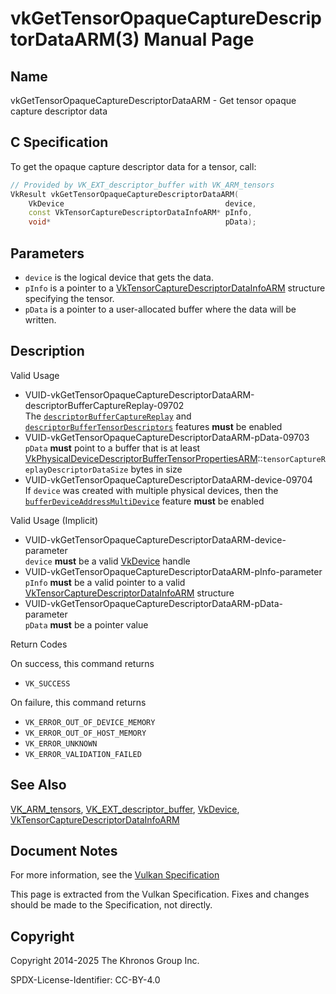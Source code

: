 # vkGetTensorOpaqueCaptureDescriptorDataARM(3) Manual Page

## Name

vkGetTensorOpaqueCaptureDescriptorDataARM - Get tensor opaque capture descriptor data



## [](#_c_specification)C Specification

To get the opaque capture descriptor data for a tensor, call:

```c++
// Provided by VK_EXT_descriptor_buffer with VK_ARM_tensors
VkResult vkGetTensorOpaqueCaptureDescriptorDataARM(
    VkDevice                                    device,
    const VkTensorCaptureDescriptorDataInfoARM* pInfo,
    void*                                       pData);
```

## [](#_parameters)Parameters

- `device` is the logical device that gets the data.
- `pInfo` is a pointer to a [VkTensorCaptureDescriptorDataInfoARM](https://registry.khronos.org/vulkan/specs/latest/man/html/VkTensorCaptureDescriptorDataInfoARM.html) structure specifying the tensor.
- `pData` is a pointer to a user-allocated buffer where the data will be written.

## [](#_description)Description

Valid Usage

- [](#VUID-vkGetTensorOpaqueCaptureDescriptorDataARM-descriptorBufferCaptureReplay-09702)VUID-vkGetTensorOpaqueCaptureDescriptorDataARM-descriptorBufferCaptureReplay-09702  
  The [`descriptorBufferCaptureReplay`](https://registry.khronos.org/vulkan/specs/latest/html/vkspec.html#features-descriptorBuffer) and [`descriptorBufferTensorDescriptors`](https://registry.khronos.org/vulkan/specs/latest/html/vkspec.html#features-descriptorBufferTensorDescriptors) features **must** be enabled
- [](#VUID-vkGetTensorOpaqueCaptureDescriptorDataARM-pData-09703)VUID-vkGetTensorOpaqueCaptureDescriptorDataARM-pData-09703  
  `pData` **must** point to a buffer that is at least [VkPhysicalDeviceDescriptorBufferTensorPropertiesARM](https://registry.khronos.org/vulkan/specs/latest/man/html/VkPhysicalDeviceDescriptorBufferTensorPropertiesARM.html)::`tensorCaptureReplayDescriptorDataSize` bytes in size
- [](#VUID-vkGetTensorOpaqueCaptureDescriptorDataARM-device-09704)VUID-vkGetTensorOpaqueCaptureDescriptorDataARM-device-09704  
  If `device` was created with multiple physical devices, then the [`bufferDeviceAddressMultiDevice`](https://registry.khronos.org/vulkan/specs/latest/html/vkspec.html#features-bufferDeviceAddressMultiDevice) feature **must** be enabled

Valid Usage (Implicit)

- [](#VUID-vkGetTensorOpaqueCaptureDescriptorDataARM-device-parameter)VUID-vkGetTensorOpaqueCaptureDescriptorDataARM-device-parameter  
  `device` **must** be a valid [VkDevice](https://registry.khronos.org/vulkan/specs/latest/man/html/VkDevice.html) handle
- [](#VUID-vkGetTensorOpaqueCaptureDescriptorDataARM-pInfo-parameter)VUID-vkGetTensorOpaqueCaptureDescriptorDataARM-pInfo-parameter  
  `pInfo` **must** be a valid pointer to a valid [VkTensorCaptureDescriptorDataInfoARM](https://registry.khronos.org/vulkan/specs/latest/man/html/VkTensorCaptureDescriptorDataInfoARM.html) structure
- [](#VUID-vkGetTensorOpaqueCaptureDescriptorDataARM-pData-parameter)VUID-vkGetTensorOpaqueCaptureDescriptorDataARM-pData-parameter  
  `pData` **must** be a pointer value

Return Codes

On success, this command returns

- `VK_SUCCESS`

On failure, this command returns

- `VK_ERROR_OUT_OF_DEVICE_MEMORY`
- `VK_ERROR_OUT_OF_HOST_MEMORY`
- `VK_ERROR_UNKNOWN`
- `VK_ERROR_VALIDATION_FAILED`

## [](#_see_also)See Also

[VK\_ARM\_tensors](https://registry.khronos.org/vulkan/specs/latest/man/html/VK_ARM_tensors.html), [VK\_EXT\_descriptor\_buffer](https://registry.khronos.org/vulkan/specs/latest/man/html/VK_EXT_descriptor_buffer.html), [VkDevice](https://registry.khronos.org/vulkan/specs/latest/man/html/VkDevice.html), [VkTensorCaptureDescriptorDataInfoARM](https://registry.khronos.org/vulkan/specs/latest/man/html/VkTensorCaptureDescriptorDataInfoARM.html)

## [](#_document_notes)Document Notes

For more information, see the [Vulkan Specification](https://registry.khronos.org/vulkan/specs/latest/html/vkspec.html#vkGetTensorOpaqueCaptureDescriptorDataARM)

This page is extracted from the Vulkan Specification. Fixes and changes should be made to the Specification, not directly.

## [](#_copyright)Copyright

Copyright 2014-2025 The Khronos Group Inc.

SPDX-License-Identifier: CC-BY-4.0